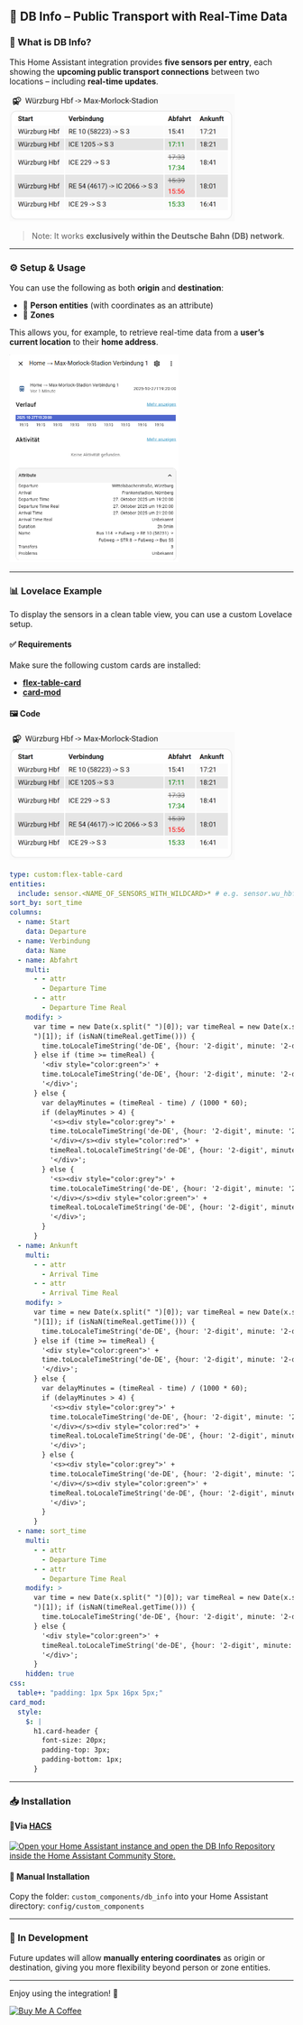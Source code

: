 ## 🚉 DB Info – Public Transport with Real-Time Data

### 📌 What is DB Info?

This Home Assistant integration provides **five sensors per entry**, each showing the **upcoming public transport connections** between two locations – including **real-time updates**.  

<img src="https://raw.githubusercontent.com/EiS94/db_info/main/images/table_example.png" alt="Table Example" width="400"/>

> Note: It works **exclusively within the Deutsche Bahn (DB) network**.


---

### ⚙️ Setup & Usage

You can use the following as both **origin** and **destination**:

- 🧍 **Person entities** (with coordinates as an attribute)  
- 📍 **Zones**

This allows you, for example, to retrieve real-time data from a **user’s current location** to their **home address**.

<img src="https://raw.githubusercontent.com/EiS94/db_info/main/images/sensor_example.png" alt="Sensor Example" width="300"/>

---

### 📊 Lovelace Example

To display the sensors in a clean table view, you can use a custom Lovelace setup.

#### ✅ Requirements

Make sure the following custom cards are installed:

- [**flex-table-card**](https://github.com/custom-cards/flex-table-card)  
- [**card-mod**](https://github.com/thomasloven/lovelace-card-mod)

#### 🖼️ Code

<img src="https://raw.githubusercontent.com/EiS94/db_info/main/images/table_example.png" alt="Table Example" width="400"/>

```yaml
type: custom:flex-table-card
entities:
  include: sensor.<NAME_OF_SENSORS_WITH_WILDCARD>* # e.g. sensor.wu_hbf_max_morlock_stadion_verbindung_*
sort_by: sort_time
columns:
  - name: Start
    data: Departure
  - name: Verbindung
    data: Name
  - name: Abfahrt
    multi:
      - - attr
        - Departure Time
      - - attr
        - Departure Time Real
    modify: >
      var time = new Date(x.split(" ")[0]); var timeReal = new Date(x.split("
      ")[1]); if (isNaN(timeReal.getTime())) {
        time.toLocaleTimeString('de-DE', {hour: '2-digit', minute: '2-digit'});
      } else if (time >= timeReal) {
        '<div style="color:green">' +
        time.toLocaleTimeString('de-DE', {hour: '2-digit', minute: '2-digit'}) +
        '</div>';
      } else {
        var delayMinutes = (timeReal - time) / (1000 * 60);
        if (delayMinutes > 4) {
          '<s><div style="color:grey">' +
          time.toLocaleTimeString('de-DE', {hour: '2-digit', minute: '2-digit'}) +
          '</div></s><div style="color:red">' +
          timeReal.toLocaleTimeString('de-DE', {hour: '2-digit', minute: '2-digit'}) +
          '</div>';
        } else {
          '<s><div style="color:grey">' +
          time.toLocaleTimeString('de-DE', {hour: '2-digit', minute: '2-digit'}) +
          '</div></s><div style="color:green">' +
          timeReal.toLocaleTimeString('de-DE', {hour: '2-digit', minute: '2-digit'}) +
          '</div>';
        }
      }
  - name: Ankunft
    multi:
      - - attr
        - Arrival Time
      - - attr
        - Arrival Time Real
    modify: >
      var time = new Date(x.split(" ")[0]); var timeReal = new Date(x.split("
      ")[1]); if (isNaN(timeReal.getTime())) {
        time.toLocaleTimeString('de-DE', {hour: '2-digit', minute: '2-digit'});
      } else if (time >= timeReal) {
        '<div style="color:green">' +
        time.toLocaleTimeString('de-DE', {hour: '2-digit', minute: '2-digit'}) +
        '</div>';
      } else {
        var delayMinutes = (timeReal - time) / (1000 * 60);
        if (delayMinutes > 4) {
          '<s><div style="color:grey">' +
          time.toLocaleTimeString('de-DE', {hour: '2-digit', minute: '2-digit'}) +
          '</div></s><div style="color:red">' +
          timeReal.toLocaleTimeString('de-DE', {hour: '2-digit', minute: '2-digit'}) +
          '</div>';
        } else {
          '<s><div style="color:grey">' +
          time.toLocaleTimeString('de-DE', {hour: '2-digit', minute: '2-digit'}) +
          '</div></s><div style="color:green">' +
          timeReal.toLocaleTimeString('de-DE', {hour: '2-digit', minute: '2-digit'}) +
          '</div>';
        }
      }
  - name: sort_time
    multi:
      - - attr
        - Departure Time
      - - attr
        - Departure Time Real
    modify: >
      var time = new Date(x.split(" ")[0]); var timeReal = new Date(x.split("
      ")[1]); if (isNaN(timeReal.getTime())) {
        time.toLocaleTimeString('de-DE', {hour: '2-digit', minute: '2-digit'});
      } else {
        '<div style="color:green">' +
        timeReal.toLocaleTimeString('de-DE', {hour: '2-digit', minute: '2-digit'}) +
        '</div>';
      }
    hidden: true
css:
  table+: "padding: 1px 5px 16px 5px;"
card_mod:
  style:
    $: |
      h1.card-header {
        font-size: 20px;
        padding-top: 3px;
        padding-bottom: 1px; 
      }
```

---

### 📥 Installation

#### 🔹Via [HACS](https://hacs.xyz/) 
<a href="https://my.home-assistant.io/redirect/hacs_repository/?owner=EiS94&repository=db_info&category=integration" target="_blank"><img src="https://my.home-assistant.io/badges/hacs_repository.svg" alt="Open your Home Assistant instance and open the DB Info Repository inside the Home Assistant Community Store." /></a>


#### 🔹 Manual Installation
Copy the folder: `custom_components/db_info` into your Home Assistant directory: `config/custom_components`

---

### 🔧 In Development

Future updates will allow **manually entering coordinates** as origin or destination, giving you more flexibility beyond person or zone entities.

---

Enjoy using the integration! 🚆

<a href="https://www.buymeacoffee.com/eis94" target="_blank"><img src="https://cdn.buymeacoffee.com/buttons/default-orange.png" alt="Buy Me A Coffee" height="41" width="174"></a>
